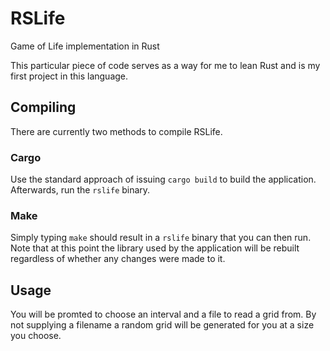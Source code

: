 # RSLife
Game of Life implementation in Rust

This particular piece of code serves as a way for me to lean Rust and is my
first project in this language.

## Compiling
There are currently two methods to compile RSLife.

### Cargo
Use the standard approach of issuing `cargo build` to build the application.
Afterwards, run the `rslife` binary.

### Make
Simply typing `make` should result in a `rslife` binary that you can then run.
Note that at this point the library used by the application will be rebuilt
regardless of whether any changes were made to it.

## Usage
You will be promted to choose an interval and a file to read a grid from. By
not supplying a filename a random grid will be generated for you at a size you
choose.
